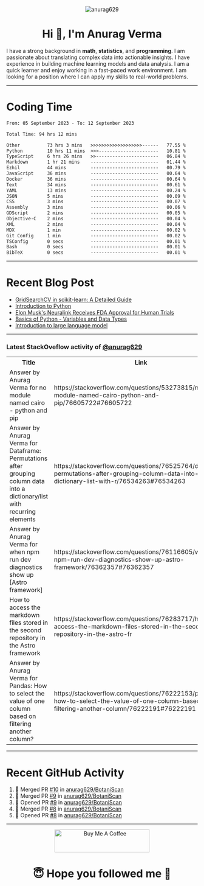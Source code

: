 

<p align="center"> <img src="https://komarev.com/ghpvc/?username=anurag629&label=Profile%20views&color=0e75b6&style=flat" alt="anurag629" /> </p>

<h1 align="center">Hi 👋, I'm Anurag Verma</h1>

I have a strong background in **math**, **statistics**, and **programming**. I am passionate about translating complex data into actionable insights. I have experience in building machine learning models and data analysis. I am a quick learner and enjoy working in a fast-paced work environment. I am looking for a position where I can apply my skills to real-world problems.

---

# Coding Time 
<!--START_SECTION:waka-->

```txt
From: 05 September 2023 - To: 12 September 2023

Total Time: 94 hrs 12 mins

Other          73 hrs 3 mins   >>>>>>>>>>>>>>>>>>>------   77.55 %
Python         10 hrs 11 mins  >>>----------------------   10.81 %
TypeScript     6 hrs 26 mins   >>-----------------------   06.84 %
Markdown       1 hr 21 mins    -------------------------   01.44 %
Ezhil          44 mins         -------------------------   00.79 %
JavaScript     36 mins         -------------------------   00.64 %
Docker         36 mins         -------------------------   00.64 %
Text           34 mins         -------------------------   00.61 %
YAML           13 mins         -------------------------   00.24 %
JSON           5 mins          -------------------------   00.09 %
CSS            3 mins          -------------------------   00.07 %
Assembly       3 mins          -------------------------   00.06 %
GDScript       2 mins          -------------------------   00.05 %
Objective-C    2 mins          -------------------------   00.04 %
XML            2 mins          -------------------------   00.04 %
MDX            1 min           -------------------------   00.02 %
Git Config     1 min           -------------------------   00.02 %
TSConfig       0 secs          -------------------------   00.01 %
Bash           0 secs          -------------------------   00.01 %
BibTeX         0 secs          -------------------------   00.01 %
```

<!--END_SECTION:waka-->


---
# Recent Blog Post

<!-- BLOG-POST-LIST:START -->
- [GridSearchCV in scikit-learn: A Detailed Guide](https://codercops.tech/blog/gridsearchcv-in-scikit-learn-a-detailed-guide)
- [Introduction to Python](https://codercops.tech/blog/python-tutorial/introduction-to-python)
- [Elon Musk&#39;s Neuralink Receives FDA Approval for Human Trials](https://codercops.tech/blog/elon-musks-neuralink-receives-fda-approval-for-human-trials)
- [Basics of Python - Variables and Data Types](https://codercops.tech/blog/python-basics-of-python-variables-and-data-types)
- [Introduction to large language model](https://codercops.tech/blog/introduction-to-large-language-model)
<!-- BLOG-POST-LIST:END -->

---

### Latest StackOveflow activity of [@anurag629](https://github.com/anurag629)
<table>
  <tr><th>Title</th><th>Link</th></tr>
  <!-- STACKOVERFLOW:START --><tr><td>Answer by Anurag Verma for no module named cairo - python and pip</td><td>https://stackoverflow.com/questions/53273815/no-module-named-cairo-python-and-pip/76605722#76605722</td></tr><tr><td>Answer by Anurag Verma for Dataframe: Permutations after grouping column data into a dictionary/list with recurring elements</td><td>https://stackoverflow.com/questions/76525764/dataframe-permutations-after-grouping-column-data-into-a-dictionary-list-with-r/76534263#76534263</td></tr><tr><td>Answer by Anurag Verma for when npm run dev diagnostics show up [Astro framework]</td><td>https://stackoverflow.com/questions/76116605/when-npm-run-dev-diagnostics-show-up-astro-framework/76362357#76362357</td></tr><tr><td>How to access the markdown files stored in the second repository in the Astro framework</td><td>https://stackoverflow.com/questions/76283717/how-to-access-the-markdown-files-stored-in-the-second-repository-in-the-astro-fr</td></tr><tr><td>Answer by Anurag Verma for Pandas: How to select the value of one column based on filtering another column?</td><td>https://stackoverflow.com/questions/76222153/pandas-how-to-select-the-value-of-one-column-based-on-filtering-another-column/76222191#76222191</td></tr><!-- STACKOVERFLOW:END -->
</table>

---

# Recent GitHub Activity
<!--START_SECTION:activity-->
1. 🎉 Merged PR [#10](https://github.com/anurag629/BotaniScan/pull/10) in [anurag629/BotaniScan](https://github.com/anurag629/BotaniScan)
2. 🎉 Merged PR [#9](https://github.com/anurag629/BotaniScan/pull/9) in [anurag629/BotaniScan](https://github.com/anurag629/BotaniScan)
3. 💪 Opened PR [#9](https://github.com/anurag629/BotaniScan/pull/9) in [anurag629/BotaniScan](https://github.com/anurag629/BotaniScan)
4. 🎉 Merged PR [#8](https://github.com/anurag629/BotaniScan/pull/8) in [anurag629/BotaniScan](https://github.com/anurag629/BotaniScan)
5. 💪 Opened PR [#8](https://github.com/anurag629/BotaniScan/pull/8) in [anurag629/BotaniScan](https://github.com/anurag629/BotaniScan)
<!--END_SECTION:activity-->

---

<p align="center"> 
<a href="https://www.buymeacoffee.com/anurag629" target="_blank"><img src="https://cdn.buymeacoffee.com/buttons/default-orange.png" alt="Buy Me A Coffee" height="60" width="250"></a>
</p>


<h1 align="center"> 😇 Hope you followed me 🥰  </h1>
